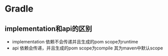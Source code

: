 # Gradle

## implementation和api的区别

- implementation
  依赖不会传递并且生成的pom scope为runtime
- api
  依赖会传递，并且生成的pom scope为compile 其为maven中默认scope
